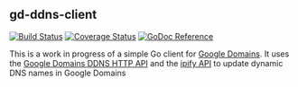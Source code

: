 gd-ddns-client
--------------

[![Build Status](https://travis-ci.org/twexler/gd-ddns-client.svg?branch=master)](https://travis-ci.org/twexler/gd-ddns-client) [![Coverage Status](https://coveralls.io/repos/github/twexler/gd-ddns-client/badge.svg?branch=master)](https://coveralls.io/github/twexler/gd-ddns-client?branch=master) [![GoDoc Reference](https://godoc.org/github.com/twexler/gd-ddns-client?status.svg)](http://godoc.org/github.com/twexler/gd-ddns-client)

This is a work in progress of a simple Go client for [Google Domains](https://domains.google.com). It uses the [Google Domains DDNS HTTP API](https://support.google.com/domains/answer/6147083) and the [ipify API](https;//ipify.org) to update dynamic DNS names in Google Domains
